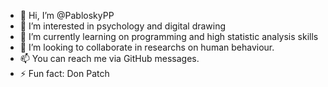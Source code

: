 - 👋 Hi, I’m @PabloskyPP
- 👀 I’m interested in psychology and digital drawing
- 🌱 I’m currently learning on programming and high statistic analysis skills
- 💞️ I’m looking to collaborate in researchs on human behaviour.
- 📫 You can reach me via GitHub messages.
- ⚡ Fun fact: Don Patch

<!---
PabloskyPP/PabloskyPP is a ✨ special ✨ repository because its `README.md` (this file) appears on your GitHub profile.
You can click the Preview link to take a look at your changes.
--->
